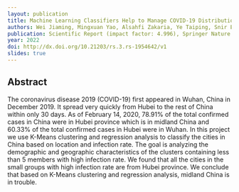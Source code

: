 ```yaml
---
layout: publication
title: Machine Learning Classifiers Help to Manage COVID-19 Distribution in China
authors: Wei Jiaming, Mingxuan Yao, Alsahfi Zakaria, Ye Taiping, Snir Eli, Rahmani Bahareh
publication: Scientific Report (impact factor: 4.996), Springer Nature., 2022
year: 2022
doi: http://dx.doi.org/10.21203/rs.3.rs-1954642/v1
slides: true
---
```


## Abstract

The coronavirus disease 2019 (COVID-19) first appeared in Wuhan, China in December 2019. It spread very quickly from Hubei to the rest of China within only 30 days. As of February 14, 2020, 78.91% of the total confirmed cases in China were in Hubei province which is in midland China and 60.33% of the total confirmed cases in Hubei were in Wuhan. In this project we use K-Means clustering and regression analysis to classify the cities in China based on location and infection rate. The goal is analyzing the demographic and geographic characteristics of the clusters containing less than 5 members with high infection rate. We found that all the cities in the small groups with high infection rate are from Hubei province. We conclude that based on K-Means clustering and regression analysis, midland China is in trouble.
